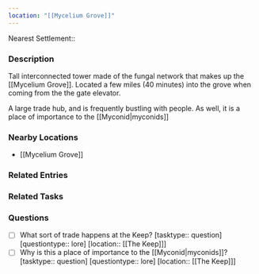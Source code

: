 ```yaml
---
location: "[[Mycelium Grove]]"
---
```


Nearest Settlement::


### Description

Tall interconnected tower made of the fungal network that makes up the [[Mycelium Grove]]. Located a few miles (40 minutes) into the grove when coming from the the gate elevator. 

A large trade hub, and is frequently bustling with people. As well, it is a place of importance to the [[Myconid|myconids]]

### Nearby Locations

- [[Mycelium Grove]]


### Related Entries


### Related Tasks


### Questions

- [ ] What sort of trade happens at the Keep? [tasktype:: question] [questiontype:: lore] [location:: [[The Keep]]]
- [ ] Why is this a place of importance to the [[Myconid|myconids]]? [tasktype:: question] [questiontype:: lore] [location:: [[The Keep]]]